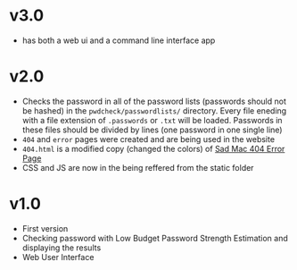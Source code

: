 # v3.0

- has both a web ui and a command line interface app

# v2.0

- Checks the password in all of the password lists (passwords should not be hashed) in the `pwdcheck/passwordlists/` directory. Every file eneding with a file extension of `.passwords` or `.txt` will be loaded. Passwords in these files should be divided by lines (one password in one single line)
- `404` and `error` pages were created and are being used in the website
- `404.html` is a modified copy (changed the colors) of [Sad Mac 404 Error Page](https://codepen.io/jkantner/pen/aPLWJm)
- CSS and JS are now in the being reffered from the static folder

# v1.0

- First version
- Checking password with Low Budget Password Strength Estimation and displaying the results
- Web User Interface
